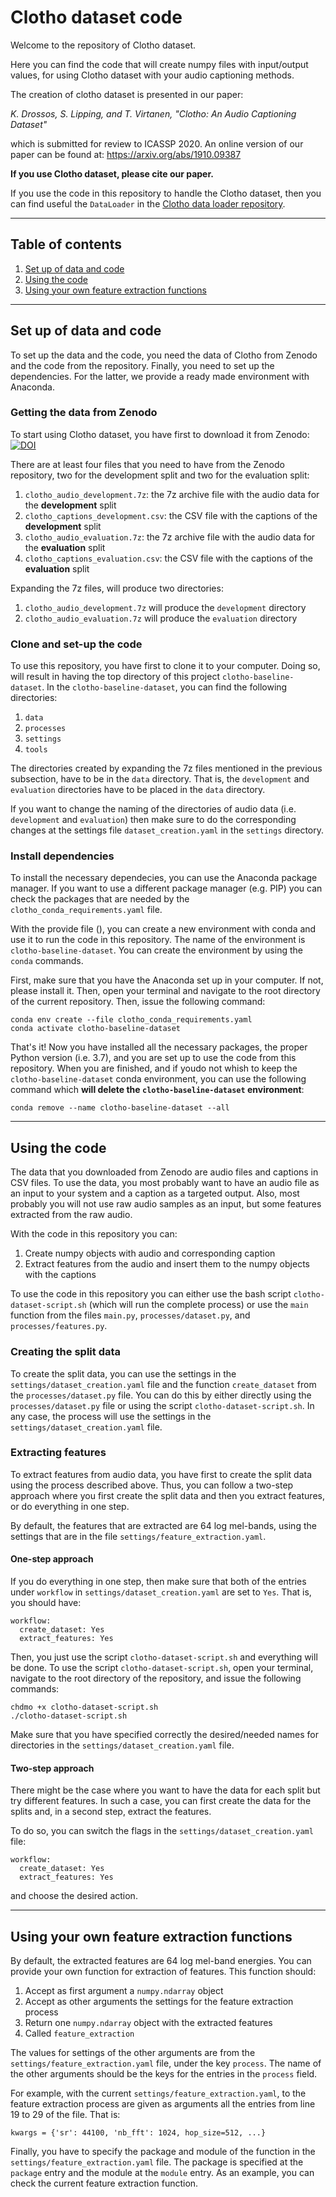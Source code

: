 # Clotho dataset code

Welcome to the repository of Clotho dataset. 

Here you can find the code that will create numpy files with
input/output values, for using Clotho dataset with your audio 
captioning methods. 

The creation of clotho dataset is presented in our paper: 

_K. Drossos, S. Lipping, and T. Virtanen, "Clotho: An Audio Captioning Dataset"_

which is submitted for review to ICASSP 2020. An online version of our paper can 
be found at: https://arxiv.org/abs/1910.09387 

**If you use Clotho dataset, please cite our paper.**

If you use the code in this repository to handle the Clotho dataset, then you can
find useful the `DataLoader` in the
[Clotho data loader repository](https://github.com/dr-costas/clotho-dataloader).

----

## Table of contents

1. [Set up of data and code](#set-up-of-data-and-code)
2. [Using the code](#using-the-code)
3. [Using your own feature extraction functions](#using-your-own-feature-extraction-functions)

----

## Set up of data and code

To set up the data and the code, you need the data of Clotho from Zenodo and the code from the repository. Finally, you need to set up the dependencies. For the latter, we provide a ready made environment with Anaconda. 

### Getting the data from Zenodo

To start using Clotho dataset, you have first to download it from Zenodo: 
[![DOI](https://zenodo.org/badge/DOI/10.5281/zenodo.3490684.svg)](https://doi.org/10.5281/zenodo.3490684)

There are at least four files that you need to have from the Zenodo repository, two for the development split and two for
the evaluation split: 

1. `clotho_audio_development.7z`: the 7z archive file with the audio data for the **development** split 
2. `clotho_captions_development.csv`: the CSV file with the captions of the **development** split 
3. `clotho_audio_evaluation.7z`: the 7z archive file with the audio data for the **evaluation** split
4. `clotho_captions_evaluation.csv`: the CSV file with the captions of the **evaluation** split

Expanding the 7z files, will produce two directories: 

1. `clotho_audio_development.7z` will produce the `development` directory
2. `clotho_audio_evaluation.7z` will produce the `evaluation` directory

### Clone and set-up the code

To use this repository, you have first to clone it to your computer. Doing so, 
will result in having the top directory of this project `clotho-baseline-dataset`. In
the `clotho-baseline-dataset`, you can find the following directories: 

1. `data`
2. `processes`
3. `settings`
4. `tools`

The directories created by expanding the 7z files mentioned in the previous subsection,
have to be in the `data` directory. That is, the `development` and 
`evaluation` directories have to be placed in the `data` directory. 

If you want to change the naming of the directories of audio data (i.e. `development`
and `evaluation`) then make sure to do the corresponding changes at the 
settings file `dataset_creation.yaml` in the `settings` directory. 

### Install dependencies

To install the necessary dependecies, you can use the Anaconda package manager. If you want to use a different package manager (e.g. PIP) you can check the packages that are needed by the `clotho_conda_requirements.yaml` file. 

With the provide file (), you can create a new environment with conda and use it to run the code in this repository. The name of the environment is `clotho-baseline-dataset`. You can create the environment by using the `conda` commands. 

First, make sure that you have the Anaconda set up in your computer. If not, please install it. Then, open your terminal and navigate to the root directory of the current repository. Then, issue the following command: 

```
conda env create --file clotho_conda_requirements.yaml 
conda activate clotho-baseline-dataset
```

That's it! Now you have installed all the necessary packages, the proper Python version (i.e. 3.7), and you are set up to use the code from this repository. When you are finished, and if youdo not whish to keep the `clotho-baseline-dataset` conda environment, you can use the following command which **will delete the `clotho-baseline-dataset` environment**:

```
conda remove --name clotho-baseline-dataset --all
```

----

## Using the code

The data that you downloaded from Zenodo are audio files and captions in CSV files. To use
the data, you most probably want to have an audio file as an input to your system and a 
caption as a targeted output. Also, most probably you will not use raw audio samples as an input, but some features
extracted from the raw audio. 

With the code in this repository you can:

1. Create numpy objects with audio and corresponding caption
2. Extract features from the audio and insert them to the numpy objects with the captions

To use the code in this repository you can either use the bash script 
`clotho-dataset-script.sh` (which will run the complete process) or use the `main` function
from the files `main.py`, `processes/dataset.py`, and `processes/features.py`. 

### Creating the split data

To create the split data, you can use the settings in the `settings/dataset_creation.yaml`
file and the function `create_dataset` from the `processes/dataset.py` file. You can do this
by either directly using the `processes/dataset.py` file or using the script 
`clotho-dataset-script.sh`. In any case, the process will use the settings in the
`settings/dataset_creation.yaml` file.

### Extracting features 

To extract features from audio data, you have first to create the split data using the 
process described above. Thus, you can follow a two-step approach where you first create 
the split data and then you extract features, or do everything in one step. 

By default, the features that are extracted are 64 log mel-bands, using the settings
that are in the file `settings/feature_extraction.yaml`. 

#### One-step approach
If you do everything in one step, then make sure that both of the entries under `workflow`
in `settings/dataset_creation.yaml` are set to `Yes`. That is, you should have:

````
workflow: 
  create_dataset: Yes
  extract_features: Yes
````

Then, you just use the script `clotho-dataset-script.sh` and everything will be done. To use the script `clotho-dataset-script.sh`, open your terminal, navigate to the root directory of the repository, and issue the following commands: 

```
chdmo +x clotho-dataset-script.sh
./clotho-dataset-script.sh
```

Make sure that you have specified correctly the desired/needed names for directories in the 
`settings/dataset_creation.yaml` file.

#### Two-step approach
 
There might be the case where you want to have the data for each split but try 
different features. In such a case, you can first create the data for the splits
and, in a second step, extract the features.

To do so, you can switch the flags in the `settings/dataset_creation.yaml` file:

````
workflow: 
  create_dataset: Yes
  extract_features: Yes
````

and choose the desired action. 

----

## Using your own feature extraction functions

By default, the extracted features are 64 log mel-band energies. You can 
provide your own function for extraction of features. This function should: 

1. Accept as first argument a `numpy.ndarray` object
2. Accept as other arguments the settings for the feature extraction process
3. Return one `numpy.ndarray` object with the extracted features
4. Called `feature_extraction`

The values for settings of the other arguments are from the 
`settings/feature_extraction.yaml` file, under the key `process`. The name of 
the other arguments should be the keys for the entries in the
`process` field.

For example, with the current `settings/feature_extraction.yaml`, to the
feature extraction process are given as arguments all the entries from 
line 19 to 29 of the file. That is: 

````
kwargs = {'sr': 44100, 'nb_fft': 1024, hop_size=512, ...}
````

Finally, you have to specify the package and module of the function in the 
`settings/feature_extraction.yaml` file. The package is specified at the
`package` entry and the module at the `module` entry. As an example, you 
can check the current feature extraction function. 
